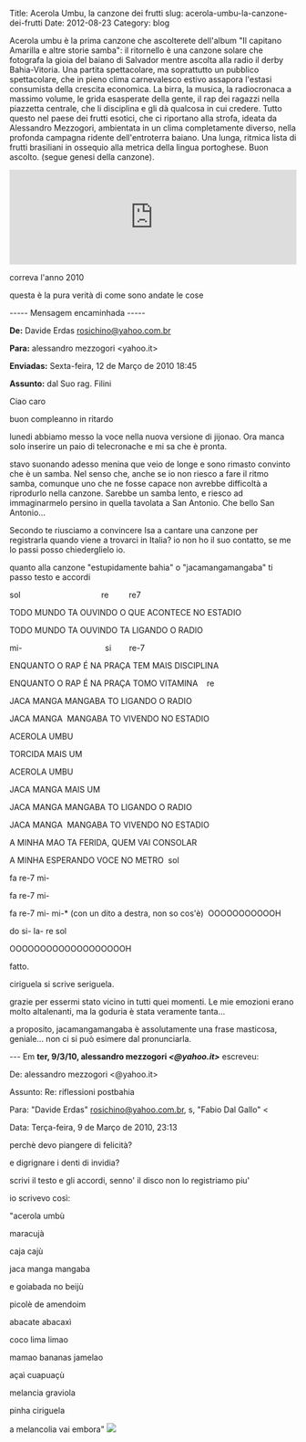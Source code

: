 Title: Acerola Umbu, la canzone dei frutti
slug: acerola-umbu-la-canzone-dei-frutti
Date: 2012-08-23
Category: blog

Acerola umbu è la prima canzone che ascolterete dell'album "Il capitano Amarilla e altre storie samba": il ritornello è una canzone solare che fotografa la gioia del baiano di Salvador mentre ascolta alla radio il derby Bahia\-Vitoria. Una partita spettacolare, ma soprattutto un pubblico spettacolare, che in pieno clima carnevalesco estivo assapora l'estasi consumista della crescita economica. La birra, la musica, la radiocronaca a massimo volume, le grida esasperate della gente, il rap dei ragazzi nella piazzetta centrale, che li disciplina e gli dà qualcosa in cui credere.
Tutto questo nel paese dei frutti esotici, che ci riportano alla strofa, ideata da Alessandro Mezzogori, ambientata in un clima completamente diverso, nella profonda campagna ridente dell'entroterra baiano. Una lunga, ritmica lista di frutti brasiliani in ossequio alla metrica della lingua portoghese. Buon ascolto. \(segue genesi della canzone\).

<iframe frameborder="no" height="166" scrolling="no" src="http://w.soundcloud.com/player/?url=http%3A%2F%2Fapi.soundcloud.com%2Ftracks%2F57207003&amp;show_artwork=true" width="100%"></iframe>


correva l'anno 2010

questa è la pura verità di come sono andate le cose


 \-\-\-\-\- Mensagem encaminhada \-\-\-\-\-


**De:** Davide Erdas <rosichino@yahoo.com.br>

**Para:** alessandro mezzogori <yahoo.it>


**Enviadas:** Sexta\-feira, 12 de Março de 2010 18:45


**Assunto:** dal Suo rag. Filini

Ciao caro

buon compleanno in ritardo

lunedi
 abbiamo messo la voce nella nuova versione di jijonao. Ora manca solo
inserire un paio di telecronache e mi sa che è pronta.

stavo
suonando adesso menina que veio de longe e sono rimasto convinto che è
un samba. Nel senso che, anche se io non riesco a fare il ritmo samba,
comunque uno che ne fosse capace non avrebbe difficoltà a riprodurlo
nella canzone. Sarebbe un samba lento, e riesco ad immaginarmelo persino
 in quella tavolata a San Antonio. Che bello San Antonio...

Secondo
te riusciamo a convincere Isa a cantare una canzone per registrarla
quando viene a trovarci in Italia? io non ho il suo contatto, se me lo
passi posso chiederglielo io.

quanto alla canzone "estupidamente bahia" o "jacamangamangaba" ti passo testo e
 accordi

sol                                    re         re7

TODO MUNDO TA OUVINDO O QUE ACONTECE NO ESTADIO

TODO MUNDO TA OUVINDO TA LIGANDO O RADIO

mi\-                                     si        re\-7

ENQUANTO O RAP É NA PRAÇA TEM MAIS DISCIPLINA

ENQUANTO O RAP É NA PRAÇA TOMO VITAMINA    re

JACA MANGA MANGABA TO LIGANDO O RADIO

JACA MANGA  MANGABA TO VIVENDO NO ESTADIO

ACEROLA UMBU

TORCIDA MAIS UM

ACEROLA UMBU

JACA MANGA MAIS
 UM

JACA MANGA MANGABA TO LIGANDO O RADIO

JACA MANGA  MANGABA TO VIVENDO NO ESTADIO

A MINHA MAO TA FERIDA, QUEM VAI CONSOLAR

A MINHA ESPERANDO VOCE NO METRO  sol

fa re\-7 mi\-

fa re\-7 mi\-

fa re\-7 mi\- mi\-\* \(con un dito a destra, non so cos'è\)  OOOOOOOOOOOH

do si\- la\- re sol

OOOOOOOOOOOOOOOOOOOH

fatto.

ciriguela si scrive seriguela.

grazie
 per essermi stato vicino in tutti quei momenti. Le mie emozioni erano
molto altalenanti, ma la goduria è stata veramente tanta...

a proposito, jacamangamangaba è assolutamente una frase masticosa, geniale... non ci si può esimere dal pronunciarla.

\-\-\- Em **ter, 9/3/10, alessandro mezzogori *<@yahoo.it>*** escreveu:

De: alessandro mezzogori <@yahoo.it>

Assunto: Re: riflessioni postbahia

Para: "Davide Erdas" <rosichino@yahoo.com.br>,
 s, "Fabio Dal Gallo" <

Data: Terça\-feira, 9 de Março de 2010, 23:13

perchè devo piangere di felicità?

e digrignare i denti di invidia?

scrivi il testo e gli accordi, senno' il disco non lo registriamo piu'

io scrivevo così:

"acerola umbù

maracujà

caja cajù

jaca manga mangaba

e goiabada no beijù

picolè de amendoim

abacate abacaxì

coco lima limao

mamao bananas jamelao

açaì cuapuaçù

melancia graviola

pinha ciriguela

a melancolia vai embora"
[
![](../fetched_images/socrates.jpeg)](https://blogger.googleusercontent.com/img/b/R29vZ2xl/AVvXsEhWI2N-hIC59AnXg0KEKfk4X6mj8e_x_AzcXDiCOO7hNBP6FmV3W-inAF_KC6HdYULTC46-4HiazmSB2N7vLw3gbhT1b7Z0yIoJnc8CDHFZ-qi5aiRSs12kGkN7vgpI7hFEpe9Dna1Vv8o/s400/socrates.jpeg)
